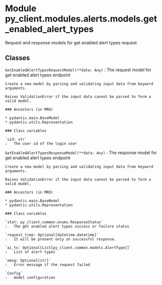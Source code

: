 Module py_client.modules.alerts.models.get_enabled_alert_types
==============================================================
Request and response models for get enabled alert types request

Classes
-------

`GetEnabledAlertTypesRequestModel(**data: Any)`
:   The request model for get enabled alert types endpoint
    
    Create a new model by parsing and validating input data from keyword arguments.
    
    Raises ValidationError if the input data cannot be parsed to form a valid model.

    ### Ancestors (in MRO)

    * pydantic.main.BaseModel
    * pydantic.utils.Representation

    ### Class variables

    `uid: str`
    :   The user id of the login user

`GetEnabledAlertTypesResponseModel(**data: Any)`
:   The response model for get enabled alert types endpoint
    
    Create a new model by parsing and validating input data from keyword arguments.
    
    Raises ValidationError if the input data cannot be parsed to form a valid model.

    ### Ancestors (in MRO)

    * pydantic.main.BaseModel
    * pydantic.utils.Representation

    ### Class variables

    `stat: py_client.common.enums.ResponseStatus`
    :   The get enabled alert types success or failure status

    `request_time: Optional[datetime.datetime]`
    :   It will be present only on successful response.

    `ai_ts: Optional[List[py_client.common.models.AlertType]]`
    :   List of alert types

    `emsg: Optional[str]`
    :   Error message if the request failed

    `Config`
    :   model configuration
